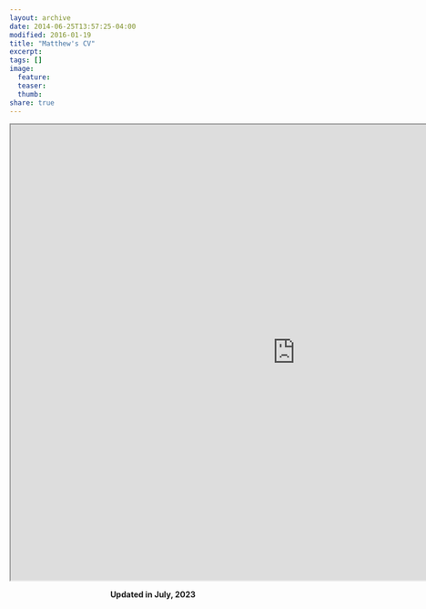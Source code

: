 ```yaml
---
layout: archive
date: 2014-06-25T13:57:25-04:00
modified: 2016-01-19
title: "Matthew's CV"
excerpt:
tags: []
image:
  feature:
  teaser:
  thumb:
share: true
---
```



<iframe src="https://drive.google.com/file/d/1iXaLYVmOLVzHq9ZMWZV09kvoR3qw5tRt/preview" width="1000" height="800"></iframe>

<p align="center">
  <b>Updated in July, 2023</b><br>
  <b>  </b><br>
</p>
